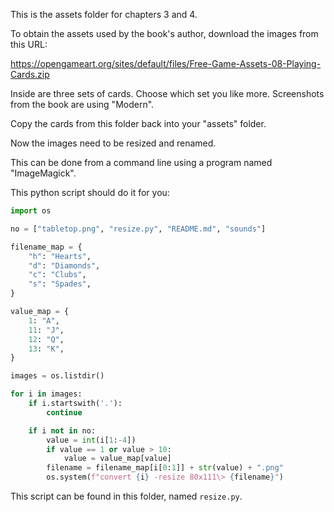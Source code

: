 This is the assets folder for chapters 3 and 4.

To obtain the assets used by the book's author, download the images from this URL:

https://opengameart.org/sites/default/files/Free-Game-Assets-08-Playing-Cards.zip

Inside are three sets of cards. Choose which set you like more. Screenshots from the book are using "Modern". 

Copy the cards from this folder back into your "assets" folder. 

Now the images need to be resized and renamed.

This can be done from a command line using a program named "ImageMagick".

This python script should do it for you:

```python
import os

no = ["tabletop.png", "resize.py", "README.md", "sounds"]

filename_map = {
    "h": "Hearts",
    "d": "Diamonds",
    "c": "Clubs",
    "s": "Spades",
}

value_map = {
    1: "A",
    11: "J",
    12: "Q",
    13: "K",
}

images = os.listdir()

for i in images:
    if i.startswith('.'):
        continue

    if i not in no:
        value = int(i[1:-4])
        if value == 1 or value > 10:
            value = value_map[value]
        filename = filename_map[i[0:1]] + str(value) + ".png"
        os.system(f"convert {i} -resize 80x111\> {filename}")


```

This script can be found in this folder, named `resize.py`. 

